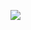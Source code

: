 ![](https://github-readme-stats.vercel.app/api?username=lukebennett88&show_icons=true&count_private=true)
